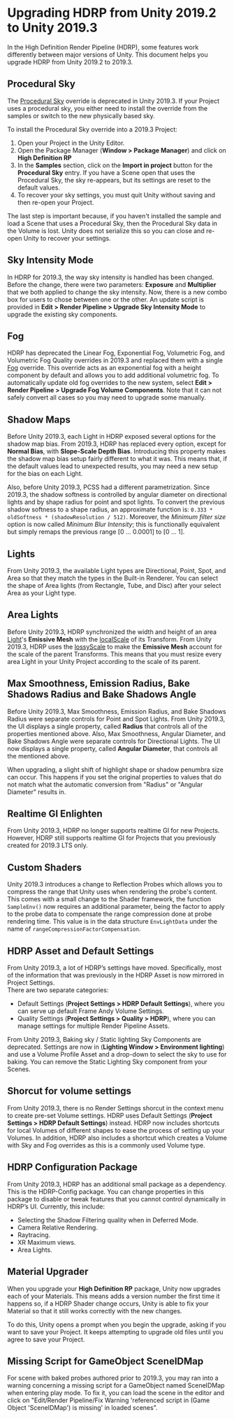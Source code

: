 # Upgrading HDRP from Unity 2019.2 to Unity 2019.3

In the High Definition Render Pipeline (HDRP), some features work differently between major versions of Unity. This document helps you upgrade HDRP from Unity 2019.2 to 2019.3.

<a name="ProceduralSky"></a>

## Procedural Sky

The [Procedural Sky](Override-Procedural-Sky.html) override is deprecated in Unity 2019.3. If your Project uses a procedural sky, you either need to install the override from the samples or switch to the new physically based sky.

To install the Procedural Sky override into a 2019.3 Project:

1. Open your Project in the Unity Editor.
2. Open the Package Manager (**Window > Package Manager**) and click on **High Definition RP**
3. In the **Samples** section, click on the **Import in project** button for the **Procedural Sky** entry. If you have a Scene open that uses the Procedural Sky,  the sky re-appears, but its settings are reset to the default values.
4. To recover your sky settings, you must quit Unity without saving and then re-open your Project.

The last step is important because, if you haven't installed the sample and load a Scene that uses a Procedural Sky, then the Procedural Sky data in the Volume is lost. Unity does not serialize this so you can close and re-open Unity to recover your settings.

## Sky Intensity Mode

In HDRP for 2019.3, the way sky intensity is handled has been changed. Before the change, there were two parameters: **Exposure** and **Multiplier** that we both applied to change the sky intensity. Now, there is a new combo box for users to chose between one or the other. An update script is provided in **Edit > Render Pipeline > Upgrade Sky Intensity Mode**  to upgrade the existing sky components.

## Fog

HDRP has deprecated the Linear Fog, Exponential Fog, Volumetric Fog, and Volumetric Fog Quality overrides in 2019.3 and replaced them with a single [Fog](Override-Fog.html) override. This override acts as an exponential fog with a height component by default and allows you to add additional volumetric fog. To automatically update old fog overrides to the new system, select **Edit > Render Pipeline > Upgrade Fog Volume Components**. Note that it can not safely convert all cases so you may need to upgrade some manually.

## Shadow Maps

Before Unity 2019.3, each Light in HDRP exposed several options for the shadow map bias. From 2019.3, HDRP has replaced every option, except for **Normal Bias**, with **Slope-Scale Depth Bias**. Introducing this property makes the shadow map bias setup fairly different to what it was. This means that, if the default values lead to unexpected results, you may need a new setup for the bias on each Light. 

Also, before Unity 2019.3, PCSS had a different parametrization. Since 2019.3, the shadow softness is controlled by angular diameter on directional lights and by shape radius for point and spot lights. To convert the previous shadow softness to a shape radius, an approximate function is: `0.333 * oldSoftness * (shadowResolution / 512)`. 
Moreover, the *Minimum filter size* option is now called *Minimum Blur Intensity*; this is functionally equivalent but simply remaps the previous range [0 ... 0.0001] to [0 ... 1]. 

## Lights

From Unity 2019.3, the available Light types are Directional, Point, Spot, and Area so that they match the types in the Built-in Renderer. You can select the shape of Area lights (from Rectangle, Tube, and Disc) after your select Area as your Light type.

## Area Lights

Before Unity 2019.3, HDRP synchronized the width and height of an area [Light](Light-Component.html)'s **Emissive Mesh** with the [localScale](https://docs.unity3d.com/ScriptReference/Transform-localScale.html) of its Transform. From Unity 2019.3, HDRP uses the [lossyScale](https://docs.unity3d.com/ScriptReference/Transform-lossyScale.html) to make the **Emissive Mesh** account for the scale of the parent Transforms. This means that you must resize every area Light in your Unity Project according to the scale of its parent.

## Max Smoothness, Emission Radius, Bake Shadows Radius and Bake Shadows Angle 

Before Unity 2019.3, Max Smoothness, Emission Radius, and Bake Shadows Radius were separate controls for Point and Spot Lights. From Unity 2019.3, the UI displays a single property, called **Radius** that controls all of the properties mentioned above.
Also, Max Smoothness, Angular Diameter, and Bake Shadows Angle were separate controls for Directional Lights. The UI now displays a single property, called **Angular Diameter**, that controls all the mentioned above.

When upgrading, a slight shift of highlight shape or shadow penumbra size can occur. This happens if you set the original properties to values that do not match what the automatic conversion from "Radius" or "Angular Diameter" results in.

## Realtime GI Enlighten

From Unity 2019.3, HDRP no longer supports realtime GI for new Projects. However, HDRP still supports realtime GI for Projects that you previously created for 2019.3 LTS only.

## Custom Shaders

Unity 2019.3 introduces a change to Reflection Probes which allows you to compress the range that Unity uses when rendering the probe's content. This comes with a small change to the Shader framework, the function `SampleEnv()` now requires an additional parameter, being the factor to apply to the probe data to compensate the range compression done at probe rendering time. This value is in the data structure `EnvLightData` under the name of `rangeCompressionFactorCompensation`. 

## HDRP Asset and Default Settings

From Unity 2019.3, a lot of HDRP’s settings have moved. Specifically, most of the information that was previously in the HDRP Asset is now mirrored in Project Settings.  
There are two separate categories: 
* Default Settings (**Project Settings > HDRP Default Settings**), where you can serve up default Frame Andy Volume Settings.
* Quality Settings (**Project Settings > Quality > HDRP**), where you can manage settings for multiple Render Pipeline Assets. 

From Unity 2019.3, Baking sky / Static lighting Sky Components are deprecated. Settings are now in (**Lighting Window > Environment lighting**) and use a Volume Profile Asset and a drop-down to select the sky to use for baking. You can remove the Static Lighting Sky component from your Scenes.

## Shorcut for volume settings

From Unity 2019.3, there is no Render Settings shorcut in the context menu to create pre-set Volume settings. HDRP uses Default Settings (**Project Settings > HDRP Default Settings**) instead. HDRP now includes shortcuts for local Volumes of different shapes to ease the process of setting up your Volumes. In addition, HDRP also includes a shortcut which creates a Volume with Sky and Fog overrides as this is a commonly used Volume type.

## HDRP Configuration Package

From Unity 2019.3, HDRP has an additional small package as a dependency. This is the HDRP-Config package. You can change properties in this package to disable or tweak features that you cannot control dynamically in HDRP’s UI. Currently, this include:
* Selecting the Shadow Filtering quality when in Deferred Mode.
* Camera Relative Rendering.
* Raytracing.
* XR Maximum views.
* Area Lights.

## Material Upgrader

When you upgrade your **High Definition RP** package, Unity now upgrades each of your Materials. This means adds a version number the first time it happens so, if a HDRP Shader change occurs, Unity is able to fix your Material so that it still works correctly with the new changes.

To do this, Unity opens a prompt when you begin the upgrade, asking if you want to save your Project. It keeps attempting to upgrade old files until you agree to save your Project.

## Missing Script for GameObject SceneIDMap

For scene with baked probes authored prior to 2019.3, you may ran into a warning concerning a missing script for a GameObject named SceneIDMap when entering play mode.
To fix it, you can load the scene in the editor and click on "Edit/Render Pipeline/Fix Warning 'referenced script in (Game Object 'SceneIDMap') is missing' in loaded scenes".

